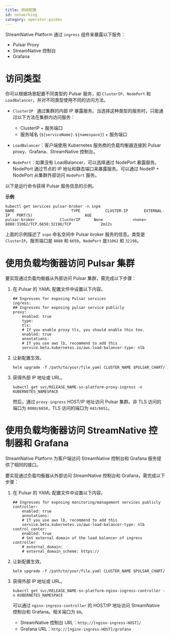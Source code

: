 ```yaml
---
title: 网络配置
id: networking
category: operator-guides
---
```


StreamNative Platform 通过 `ingress` 组件来暴露以下服务：

- Pulsar Proxy
- StreamNative 控制台
- Grafana

# 访问类型

你可以根据场景配置不同类型的 Pulsar 服务，如 `ClusterIP`、`NodePort` 和 `LoadBalancer`，并对不同类型使用不同的访问方法。

- `ClusterIP ` 通过集群的内部 IP 暴露服务。当选择这种类型的服务时，只能通过以下方法在集群内访问服务：
  - ClusterIP + 服务端口
  - 服务域名 (`${serviceName}.${namespace}`) + 服务端口
  
- `LoadBalancer`：客户端使用 Kubernetes 服务商的负载均衡器连接到 Pulsar proxy、Grafana、StreamNative 控制台。
- `NodePort`：如果没有 LoadBalancer，可以选择通过 NodePort 暴露服务。NodePort 通过节点的 IP 地址和静态端口来暴露服务。可以通过 NodeIP + NodePort 从集群外部访问 `NodePort` 服务。

以下是运行命令获得 Pulsar 服务信息的示例。

**示例**

```
kubectl get services pulsar-broker -n snpe
NAME                         TYPE           CLUSTER-IP       EXTERNAL-IP   PORT(S)                       AGE
pulsar-broker           ClusterIP      None             <none>        8080:31062/TCP,6650:32198/TCP             2m22s
```

上面的示例描述了 `snpe` 命名空间中 Pulsar broker 服务的信息。类型是 `ClusterIP`。服务端口是 `8080` 和 `6650`。`NodePort` 是`31062` 和 `32198`。

# 使用负载均衡器访问 Pulsar 集群

要实现通过负载均衡器从外部访问 Pulsar 集群，需完成以下步骤：

1. 在 Pulsar 的 YAML 配置文件中设置以下内容。

    ```
    ## Ingresses for exposing Pulsar services
    ingress:
    ## Ingresses for exposing pulsar service publicly
    proxy:
        enabled: true
        type:
        tls:
        # If you enable proxy tls, you should enable this too.
        enabled: true
        annotations:
        # If you use aws lb, recommend to add this
        service.beta.kubernetes.io/aws-load-balancer-type: nlb
    ```

2. 让新配置生效。

    ```
    helm upgrade -f /path/to/your/file.yaml CLUSTER_NAME $PULSAR_CHART/
    ```

3. 获得外部 IP 地址或 URL。

    ```
    kubectl get svc/RELEASE_NAME-sn-platform-proxy-ingress -n KUBERNETES_NAMESPACE
    ```

    然后，通过 `proxy-ingress` HOST/IP 地址访问 Pulsar 集群。非 TLS 访问的端口为 `8080/6650`，TLS 访问的端口为 `443/6651`。

#  使用负载均衡器访问 StreamNative 控制器和 Grafana

StreamNative Platform 为客户端访问 StreamNative 控制台和 Grafana 服务提供了相同的接口。

要实现通过负载均衡器从外部访问 StreamNative 控制台和 Grafana，需完成以下步骤：

1. 在 Pulsar 的 YAML 配置文件中设置以下内容。

    ```
    ## Ingresses for exposing monitoring/management services publicly
    controller:
        enabled: true
        annotations: 
        # If you use aws lb, recommend to add this
        service.beta.kubernetes.io/aws-load-balancer-type: nlb
    control_center:
        enabled: true
        # Set external domain of the load balancer of ingress controller
        # external_domain: 
        # external_domain_scheme: https://
    ```

2. 让新配置生效。

    ```
    helm upgrade -f /path/to/your/file.yaml CLUSTER_NAME $PULSAR_CHART/
    ```

3. 获得外部 IP 地址或 URL。

    ```
    kubectl get svc/RELEASE_NAME-sn-platform-nginx-ingress-controller -n KUBERNETES_NAMESPACE
    ```

    可以通过 `nginx-ingress-controller` 的 HOST/IP 地址访问 StreamNative 控制台和 Grafana。相关端口为 `80`。
    - StreamNative 控制台 URL：`http://[nginx-ingress-HOST]/`
    - Grafana URL：`http://[nginx-ingress-HOST]/grafana`

